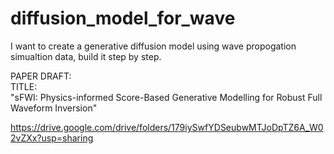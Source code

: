 # diffusion_model_for_wave
I want to create a generative diffusion model using wave propogation simualtion data, build it step by step.

PAPER DRAFT:  
TITLE:  
"sFWI: Physics-informed Score-Based Generative Modelling for Robust Full Waveform Inversion"

https://drive.google.com/drive/folders/179iySwfYDSeubwMTJoDpTZ6A_W02vZXx?usp=sharing

